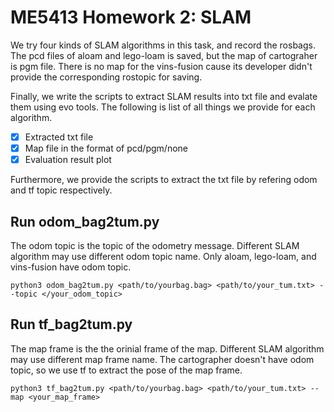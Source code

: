 # ME5413 Homework 2: SLAM

We try four kinds of SLAM algorithms in this task, and record the rosbags. The pcd files of aloam and lego-loam is saved, but the map of cartograher is pgm file. There is no map for the vins-fusion cause its developer didn't provide the corresponding rostopic for saving.

Finally, we write the scripts to extract SLAM results into txt file and evalate them using evo tools. The following is list of all things we provide for each algorithm.

- [x] Extracted txt file
- [x] Map file in the format of pcd/pgm/none
- [x] Evaluation result plot

Furthermore, we provide the scripts to extract the txt file by refering odom and tf topic respectively. 

## Run odom_bag2tum.py
The odom topic is the topic of the odometry message. Different SLAM algorithm may use different odom topic name. Only aloam, lego-loam, and vins-fusion have odom topic.

```python3 odom_bag2tum.py <path/to/yourbag.bag> <path/to/your_tum.txt> --topic </your_odom_topic>```


## Run tf_bag2tum.py
The map frame is the the orinial frame of the map. Different SLAM algorithm may use different map frame name. The cartographer doesn't have odom topic, so we use tf to extract the pose of the map frame.

```python3 tf_bag2tum.py <path/to/yourbag.bag> <path/to/your_tum.txt> --map <your_map_frame>```
